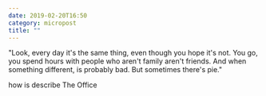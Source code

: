 ```yaml
---
date: 2019-02-20T16:50
category: micropost
title: ""
---
```


"Look, every day it's the same thing, even though you hope it's not. You go, you spend hours with people who aren't family aren't friends. And when something different, is probably bad. But sometimes there's pie."

how is describe The Office

